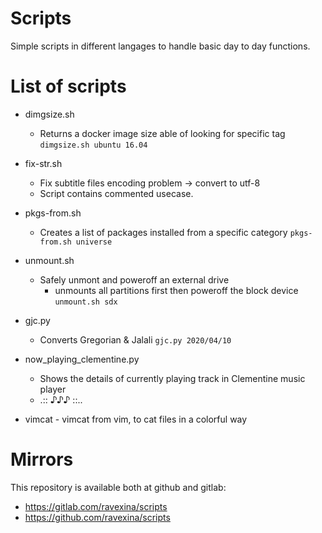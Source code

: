 # Scripts
Simple scripts in different langages to handle basic day to day functions.

# List of scripts

- dimgsize.sh
    - Returns a docker image size able of looking for specific tag
    `dimgsize.sh ubuntu 16.04`
- fix-str.sh
    - Fix subtitle files encoding problem -> convert to utf-8
    - Script contains commented usecase.
- pkgs-from.sh
    - Creates a list of packages installed from a specific category
        `pkgs-from.sh universe`
- unmount.sh
    - Safely unmont and poweroff an external drive
        - unmounts all partitions first then poweroff the block device
        `unmount.sh sdx`
- gjc.py
    - Converts Gregorian & Jalali
        `gjc.py 2020/04/10`

- now_playing_clementine.py
    - Shows the details of currently playing track in Clementine music player
    - .:: ♪♪♪ ::..

- vimcat
        - vimcat from vim, to cat files in a colorful way

# Mirrors

This repository is available both at github and gitlab:

- https://gitlab.com/ravexina/scripts
- https://github.com/ravexina/scripts
